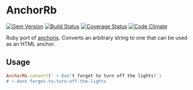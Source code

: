 # AnchorRb

[![Gem Version][1]](http://badge.fury.io/rb/anchorrb)
[![Build Status][2]](https://travis-ci.org/pixelastic/anchorrb)
[![Coverage Status][3]](https://coveralls.io/github/pixelastic/anchorrb?branch=master)
[![Code Climate][4]](https://codeclimate.com/github/pixelastic/anchorrb)

Ruby port of [anchorjs][5]. Converts an
arbitrary string to one that can be used as an HTML anchor.

## Usage

```ruby
AnchorRb.convert(' ⚡ Don't forget to turn off the lights!')
# ⚡-dont-forget-to-turn-off-the-lights
```


[1]: https://badge.fury.io/rb/algoliasearch-jekyll.svg
[2]: https://travis-ci.org/algolia/algoliasearch-jekyll.svg?branch=master
[3]: https://coveralls.io/repos/algolia/algoliasearch-jekyll/badge.svg?branch=master&service=github
[4]: https://codeclimate.com/github/algolia/algoliasearch-jekyll/badges/gpa.svg
[5]: https://github.com/bryanbraun/anchorjs
